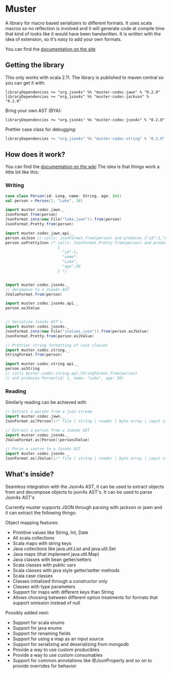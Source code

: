 # Muster

A library for macro based serializers to different formats.
It uses scala macros so no reflection is involved and it will generate code at compile time
that kind of looks like it would have been handwritten.  It is written with the idea of extension, so it's easy to
add your own formats.

You can find the [documentation on the site](https://json4s.github.com/muster/)

## Getting the library

This only works with scala 2.11.
The library is published to maven central so you can get it with:

```
libraryDependencies += "org.json4s" %% "muster-codec-jawn" % "0.2.0"
libraryDependencies += "org.json4s" %% "muster-codec-jackson" % "0.2.0"
```

Bring your own AST (BYA):

```
libraryDependencies += "org.json4s" %% "muster-codec-json4s" % "0.2.0"
```

Prettier case class for debugging:

```scala
libraryDependencies += "org.json4s" %% "muster-codec-string" % "0.2.0"
```

## How does it work?

You can find the [documentation on the wiki](https://github.com/json4s/muster/wiki)
The idea is that things work a little bit like this:

### Writing

```scala
case class Person(id: Long, name: String, age: Int)
val person = Person(1, "Luke", 38)

import muster.codec.jawn._
JsonFormat.from(person)
JsonFormat.into(new File("luke.json")).from(person)
JsonFormat.Pretty.from(person)

import muster.codec.jawn.api._
person.asJson // calls: JsonFormat.from(person) and produces {"id":1,"name":"Luke","age":38}
person.asPrettyJson /* calls: JsonFormat.Pretty.from(person) and produces
                       {
                         "id":1,
                         "name":
                         "Luke",
                         "age":38
                       } */


import muster.codec.json4s._
// decompose to a Json4s AST
JValueFormat.from(person)

import muster.codec.json4s.api._
person.asJValue


// Serialize Json4s AST's
import muster.codec.json4s._
JsonFormat.into(new File("jvalues.json")).from(person.asJValue)
JsonFormat.Pretty.from(person.asJValue)

// Prettier string formatting of case classes
import muster.codec.string._
StringFormat.from(person)

import muster.codec.string.api._
person.asString 
// calls muster.codec.string.api.StringFormat.from(person) 
// and produces Person(id: 1, name: "Luke", age: 38)


```

### Reading

Similarly reading can be achieved with

```scala
// Extract a person from a json stream
import muster.codec.jawn._
JsonFormat.as[Person](/* file | string | reader | byte array | input stream | URL */ input)

// Extract a person from a Json4s AST
import muster.codec.json4s._
JValueFormat.as[Person](personJValue)

// Parse a source to a Json4s AST
import muster.codec.json4s._
JsonFormat.as[JValue](/* file | string | reader | byte array | input stream | URL */ input)
```

## What's inside?

Seamless integration with the Json4s AST, it can be used to extract objects from and decompose objects to json4s AST's.
It can be used to parse Json4s AST's 

Currently muster supports JSON through parsing with jackson or jawn and it can extract the following things:

Object mapping features:
* Primitive values like String, Int, Date
* All scala collections
* Scala maps with string keys
* Java collections like java.util.List and java.util.Set
* Java maps (that implement java.util.Map)
* Java classes with bean getter/setters
* Scala classes with public vars
* Scala classes with java style getter/setter methods
* Scala case classes
* Classes initialized through a constructor only
* Classes with type parameters
* Support for maps with different keys than String
* Allows choosing between different option treatments for formats that support omission instead of null

Possibly added next:
* Support for scala enums
* Support for java enums
* Support for renaming fields 
* Support for using a map as an input source
* Support for serializing and deserializing from mongodb
* Provide a way to use custom producibles
* Provide a way to use custom consumables
* Support for common annotations like @JsonProperty and so on to provide overrides for behavior

